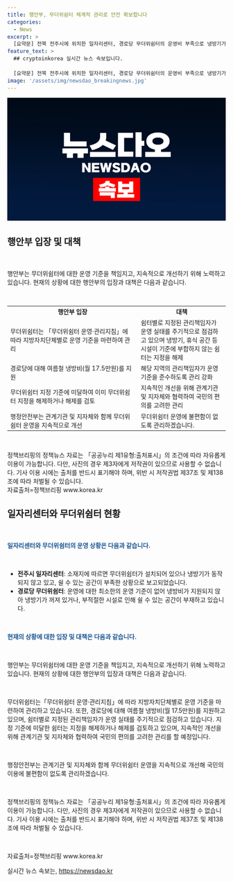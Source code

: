 ```yaml
---
title: 행안부, 무더위쉼터 체계적 관리로 안전 확보합니다
categories:
  - News
excerpt: >
  [요약문] 전북 전주시에 위치한 일자리센터, 경로당 무더위쉼터의 운영비 부족으로 냉방기가 작동하지 않고 쉴 수 있는 공간이 부족한 문제가 발견되었다. 행안부는 무더위쉼터 운영 기준을 마련하고, 관리책임자가 시설을 점검하여 부합하지 않는 곳은 지정 해제하고 있으며, 위 문제에 관한 조치를 검토 중이다. 국민의 이용에 불편이 없도록 계속해서 개선할 예정이며, 관련 문의는 행정안전부 자연재난실 기후재난대응과로 연락할 수 있다.
feature_text: >
  ## cryptoinkorea 실시간 뉴스 속보입니다.

  [요약문] 전북 전주시에 위치한 일자리센터, 경로당 무더위쉼터의 운영비 부족으로 냉방기가 작동하지 않고 쉴 수 있는 공간이 부족한 문제가 발견되었다. 행안부는 무더위쉼터 운영 기준을 마련하고, 관리책임자가 시설을 점검하여 부합하지 않는 곳은 지정 해제하고 있으며, 위 문제에 관한 조치를 검토 중이다. 국민의 이용에 불편이 없도록 계속해서 개선할 예정이며, 관련 문의는 행정안전부 자연재난실 기후재난대응과로 연락할 수 있다.
image: '/assets/img/newsdao_breakingnews.jpg'
---
```


<p><img src="/assets/img/newsdao_breakingnews.jpg" alt="cryptoinkorea 속보" /></p>

<h2 data-ke-size="size26">행안부 입장 및 대책</h2>

<p data-ke-size="size16">&nbsp;</p>

<p>행안부는 무더위쉼터에 대한 운영 기준을 책임지고, 지속적으로 개선하기 위해 노력하고 있습니다. 현재의 상황에 대한 행안부의 입장과 대책은 다음과 같습니다.</p>

<p data-ke-size="size16">&nbsp;</p>

<table>
    <tbody>
        <tr>
            <td style="text-align: center; width: 287px; height: 17px;"><b>행안부 입장</b></td>
            <td style="text-align: center; height: 17px;"><b>대책</b></td>
        </tr>
        <tr>
            <td style="text-align: left; width: 287px; height: 17px;">무더위쉼터는 「무더위쉼터 운영·관리지침」에 따라 지방자치단체별로 운영 기준을 마련하여 관리</td>
            <td style="text-align: left; height: 17px;">쉼터별로 지정된 관리책임자가 운영 실태를 주기적으로 점검하고 있으며 냉방기, 휴식 공간 등 시설이 기준에 부합하지 않는 쉼터는 지정을 해제</td>
        </tr>
        <tr>
            <td style="text-align: left; width: 287px; height: 17px;">경로당에 대해 여름철 냉방비(월 17.5만원)를 지원</td>
            <td style="text-align: left; height: 17px;">해당 지역의 관리책임자가 운영 기준을 준수하도록 관리 강화</td>
        </tr>
        <tr>
            <td style="text-align: left; width: 287px; height: 17px;">무더위쉼터 지정 기준에 미달하여 이미 무더위쉼터 지정을 해제하거나 해제를 검토</td>
            <td style="text-align: left; height: 17px;">지속적인 개선을 위해 관계기관 및 지자체와 협력하여 국민의 편의를 고려한 관리</td>
        </tr>
        <tr>
            <td style="text-align: left; width: 287px; height: 17px;">행정안전부는 관계기관 및 지자체와 함께 무더위쉼터 운영을 지속적으로 개선</td>
            <td style="text-align: left; height: 17px;">무더위쉼터 운영에 불편함이 없도록 관리하겠습니다.</td>
        </tr>
    </tbody>
</table>

<p data-ke-size="size16">&nbsp;</p>

<p>정책브리핑의 정책뉴스 자료는 「공공누리 제1유형:출처표시」의 조건에 따라 자유롭게 이용이 가능합니다. 다만, 사진의 경우 제3자에게 저작권이 있으므로 사용할 수 없습니다. 기사 이용 시에는 출처를 반드시 표기해야 하며, 위반 시 저작권법 제37조 및 제138조에 따라 처벌될 수 있습니다. <br>
자료출처=정책브리핑 www.korea.kr</p>

<h2 data-ke-size="size26">일자리센터와 무더위쉼터 현황</h2>

<p data-ke-size="size16">&nbsp;</p>

<p><b><span style="color: #1a5490;">일자리센터와 무더위쉼터의 운영 상황은 다음과 같습니다.</span></b></p>

<p data-ke-size="size16">&nbsp;</p>

<ul>
    <li><b>전주시 일자리센터</b>: 소재지에 따르면 무더위쉼터가 설치되어 있으나 냉방기가 동작되지 않고 있고, 쉴 수 있는 공간이 부족한 상황으로 보고되었습니다.</li>
    <li><b>경로당 무더위쉼터</b>: 운영에 대한 최소한의 운영 기준이 없어 냉방비가 지원되지 않아 냉방기가 꺼져 있거나, 부적절한 시설로 인해 쉴 수 있는 공간이 부재하고 있습니다.</li>
</ul>

<p data-ke-size="size16">&nbsp;</p>

<p><b><span style="color: #1a5490;">현재의 상황에 대한 입장 및 대책은 다음과 같습니다.</span></b></p>

<p data-ke-size="size16">&nbsp;</p>

<p>행안부는 무더위쉼터에 대한 운영 기준을 책임지고, 지속적으로 개선하기 위해 노력하고 있습니다. 현재의 상황에 대한 행안부의 입장과 대책은 다음과 같습니다.</p>

<p data-ke-size="size16">&nbsp;</p>

<p>무더위쉼터는「무더위쉼터 운영·관리지침」에 따라 지방자치단체별로 운영 기준을 마련하여 관리하고 있습니다. 또한, 경로당에 대해 여름철 냉방비(월 17.5만원)를 지원하고 있으며, 쉼터별로 지정된 관리책임자가 운영 실태를 주기적으로 점검하고 있습니다. 지정 기준에 미달한 쉼터는 지정을 해제하거나 해제를 검토하고 있으며, 지속적인 개선을 위해 관계기관 및 지자체와 협력하여 국민의 편의를 고려한 관리를 할 예정입니다.</p>

<p data-ke-size="size16">&nbsp;</p>

<p>행정안전부는 관계기관 및 지자체와 함께 무더위쉼터 운영을 지속적으로 개선해 국민의 이용에 불편함이 없도록 관리하겠습니다.</p>

<p data-ke-size="size16">&nbsp;</p>

<p>정책브리핑의 정책뉴스 자료는 「공공누리 제1유형:출처표시」의 조건에 따라 자유롭게 이용이 가능합니다. 다만, 사진의 경우 제3자에게 저작권이 있으므로 사용할 수 없습니다. 기사 이용 시에는 출처를 반드시 표기해야 하며, 위반 시 저작권법 제37조 및 제138조에 따라 처벌될 수 있습니다.</p>

<p data-ke-size="size16">&nbsp;</p>

<p>자료출처=정책브리핑 www.korea.kr</p>

<p data-ke-size="size16"></p>
실시간 뉴스 속보는, <a href="https://newsdao.kr" rel="dofollow">https://newsdao.kr</a>


